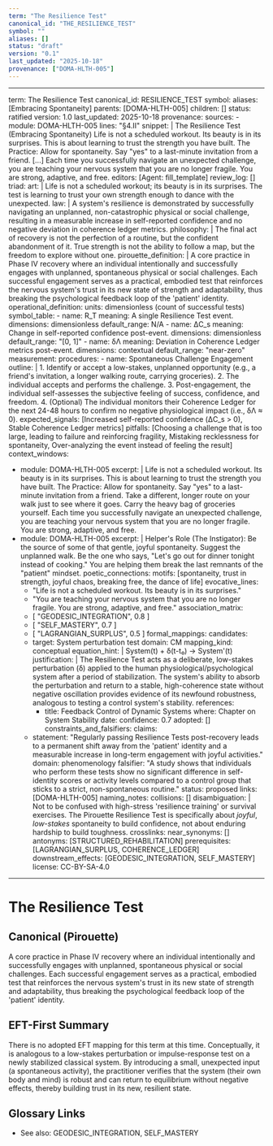 ```yaml
---
term: "The Resilience Test"
canonical_id: "THE_RESILIENCE_TEST"
symbol: ""
aliases: []
status: "draft"
version: "0.1"
last_updated: "2025-10-18"
provenance: ["DOMA-HLTH-005"]
---
```


---
term: The Resilience Test
canonical_id: RESILIENCE_TEST
symbol:
aliases: [Embracing Spontaneity]
parents: [DOMA-HLTH-005]
children: []
status: ratified
version: 1.0
last_updated: 2025-10-18
provenance:
  sources:
    - module: DOMA-HLTH-005
      lines: "§4.II"
      snippet: |
        The Resilience Test (Embracing Spontaneity)
        Life is not a scheduled workout. Its beauty is in its surprises. This is about learning to trust the strength you have built.
        The Practice: Allow for spontaneity. Say "yes" to a last-minute invitation from a friend. [...] Each time you successfully navigate an unexpected challenge, you are teaching your nervous system that you are no longer fragile. You are strong, adaptive, and free.
  editors: [Agent: fill_template]
  review_log: []
triad:
  art: |
    Life is not a scheduled workout; its beauty is in its surprises. The test is learning to trust your own strength enough to dance with the unexpected.
  law: |
    A system's resilience is demonstrated by successfully navigating an unplanned, non-catastrophic physical or social challenge, resulting in a measurable increase in self-reported confidence and no negative deviation in coherence ledger metrics.
  philosophy: |
    The final act of recovery is not the perfection of a routine, but the confident abandonment of it. True strength is not the ability to follow a map, but the freedom to explore without one.
pirouette_definition: |
  A core practice in Phase IV recovery where an individual intentionally and successfully engages with unplanned, spontaneous physical or social challenges. Each successful engagement serves as a practical, embodied test that reinforces the nervous system's trust in its new state of strength and adaptability, thus breaking the psychological feedback loop of the 'patient' identity.
operational_definition:
  units: dimensionless (count of successful tests)
  symbol_table:
    - name: R_T
      meaning: A single Resilience Test event.
      dimensions: dimensionless
      default_range: N/A
    - name: ΔC_s
      meaning: Change in self-reported confidence post-event.
      dimensions: dimensionless
      default_range: "[0, 1]"
    - name: δΛ
      meaning: Deviation in Coherence Ledger metrics post-event.
      dimensions: contextual
      default_range: "near-zero"
  measurement:
    procedures:
      - name: Spontaneous Challenge Engagement
        outline: |
          1. Identify or accept a low-stakes, unplanned opportunity (e.g., a friend's invitation, a longer walking route, carrying groceries).
          2. The individual accepts and performs the challenge.
          3. Post-engagement, the individual self-assesses the subjective feeling of success, confidence, and freedom.
          4. (Optional) The individual monitors their Coherence Ledger for the next 24-48 hours to confirm no negative physiological impact (i.e., δΛ ≈ 0).
        expected_signals: [Increased self-reported confidence (ΔC_s > 0), Stable Coherence Ledger metrics]
        pitfalls: [Choosing a challenge that is too large, leading to failure and reinforcing fragility, Mistaking recklessness for spontaneity, Over-analyzing the event instead of feeling the result]
context_windows:
  - module: DOMA-HLTH-005
    excerpt: |
      Life is not a scheduled workout. Its beauty is in its surprises. This is about learning to trust the strength you have built. The Practice: Allow for spontaneity. Say "yes" to a last-minute invitation from a friend. Take a different, longer route on your walk just to see where it goes. Carry the heavy bag of groceries yourself. Each time you successfully navigate an unexpected challenge, you are teaching your nervous system that you are no longer fragile. You are strong, adaptive, and free.
  - module: DOMA-HLTH-005
    excerpt: |
      Helper's Role (The Instigator): Be the source of some of that gentle, joyful spontaneity. Suggest the unplanned walk. Be the one who says, "Let's go out for dinner tonight instead of cooking." You are helping them break the last remnants of the "patient" mindset.
poetic_connections:
  motifs: [spontaneity, trust in strength, joyful chaos, breaking free, the dance of life]
  evocative_lines:
    - "Life is not a scheduled workout. Its beauty is in its surprises."
    - "You are teaching your nervous system that you are no longer fragile. You are strong, adaptive, and free."
  association_matrix:
    - [ "GEODESIC_INTEGRATION", 0.8 ]
    - [ "SELF_MASTERY", 0.7 ]
    - [ "LAGRANGIAN_SURPLUS", 0.5 ]
formal_mappings:
  candidates:
    - target: System perturbation test
      domain: CM
      mapping_kind: conceptual
      equation_hint: |
        System(t) + δ(t-t₀) → System'(t)
      justification: |
        The Resilience Test acts as a deliberate, low-stakes perturbation (δ) applied to the human physiological/psychological system after a period of stabilization. The system's ability to absorb the perturbation and return to a stable, high-coherence state without negative oscillation provides evidence of its newfound robustness, analogous to testing a control system's stability.
      references:
        - title: Feedback Control of Dynamic Systems
          where: Chapter on System Stability
          date:
      confidence: 0.7
  adopted:
    []
constraints_and_falsifiers:
  claims:
    - statement: "Regularly passing Resilience Tests post-recovery leads to a permanent shift away from the 'patient' identity and a measurable increase in long-term engagement with joyful activities."
      domain: phenomenology
      falsifier: "A study shows that individuals who perform these tests show no significant difference in self-identity scores or activity levels compared to a control group that sticks to a strict, non-spontaneous routine."
      status: proposed
      links: [DOMA-HLTH-005]
naming_notes:
  collisions: []
  disambiguation: |
    Not to be confused with high-stress 'resilience training' or survival exercises. The Pirouette Resilience Test is specifically about *joyful*, *low-stakes* spontaneity to build confidence, not about enduring hardship to build toughness.
crosslinks:
  near_synonyms: []
  antonyms: [STRUCTURED_REHABILITATION]
  prerequisites: [LAGRANGIAN_SURPLUS, COHERENCE_LEDGER]
  downstream_effects: [GEODESIC_INTEGRATION, SELF_MASTERY]
license: CC-BY-SA-4.0
---

# The Resilience Test

## Canonical (Pirouette)
A core practice in Phase IV recovery where an individual intentionally and successfully engages with unplanned, spontaneous physical or social challenges. Each successful engagement serves as a practical, embodied test that reinforces the nervous system's trust in its new state of strength and adaptability, thus breaking the psychological feedback loop of the 'patient' identity.

## EFT-First Summary
There is no adopted EFT mapping for this term at this time. Conceptually, it is analogous to a low-stakes perturbation or impulse-response test on a newly stabilized classical system. By introducing a small, unexpected input (a spontaneous activity), the practitioner verifies that the system (their own body and mind) is robust and can return to equilibrium without negative effects, thereby building trust in its new, resilient state.

## Glossary Links
- See also: GEODESIC_INTEGRATION, SELF_MASTERY
